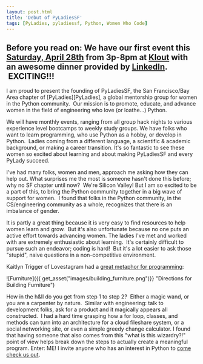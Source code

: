```yaml
---
layout: post.html
title: 'Debut of PyLadiesSF'
tags: [PyLadies, pyladiessf, Python, Women Who Code]
---
```


Before you read on: We have our first event this [Saturday, April 28th][event] from 3p-8pm at [Klout][klout] with an awesome dinner provided by [LinkedIn][linkedin].  EXCITING!!! 
----- 

I am proud to present the founding of PyLadiesSF, the San Francisco/Bay Area chapter of [PyLadies][PyLadies], a global mentorship group for women in the Python community.  Our mission is to promote, educate, and advance women in the field of engineering who love (or loathe…) Python. 

We will have monthly events, ranging from all group hack nights to various experience level bootcamps to weekly study groups. We have folks who want to learn programming, who use Python as a hobby, or develop in Python.  Ladies coming from a different language, a scientific & academic background, or making a career transition. It's so fantastic to see these women so excited about learning and about making PyLadiesSF and every PyLady succeed.  

I've had many folks, women and men, approach me asking how they can help out. What surprises me the most is someone hasn't done this before; why no SF chapter until now?  We're Silicon Valley! But I am so excited to be a part of this, to bring the Python community together in a big wave of support for women.  I found that folks in the Python community, in the CS/engineering community as a whole, recognizes that there is an imbalance of gender.  

It is partly a great thing because it is very easy to find resources to help women learn and grow.  But it's also unfortunate because no one puts an active effort towards advancing women. The ladies I've met and worked with are extremely enthusiastic about learning.  It's certainly difficult to pursue such an endeavor; coding is hard!  But it's a lot easier to ask those "stupid", naive questions in a non-competitive environment.  

Kaitlyn Trigger of Lovestagram had a [great metaphor for programming][Lovestagram]:

<aside>![Furniture]({{ get_asset("images/building_furniture.png")}} "Directions for Building Furniture")</aside>

How in the h&ll do you get from step 1 to step 2?  Either a magic wand, or you are a carpenter by nature.  Similar with engineering: talk to development folks, ask for a product and it magically appears all constructed.  I had a hard time grasping how a for loop, classes, and methods can turn into an architecture for a cloud fileshare system, or a social networking site, or even a simple greedy change calculator. I found that having someone that also comes from this "what is this wizardry?!" point of view helps break down the steps to actually create a meaningful program. Enter: ME! I invite anyone who has an interest in Python to [come check us out][meetup].

[event]: http://www.meetup.com/PyLadiesSF/events/59189602/ "Debut Event"
[klout]: http://klout.com/home "Klout"
[LinkedIn]: http://www.linkedin.com "LinkedIn"
[Lovestagram]: http://www.slideshare.net/katydint84/the-story-of-lovestagram "Kaitlyn Trigger Lovestagram Slides"
[meetup]: http://www.meetup.com/pyladiessf "PyLadiesSF Meetup"
